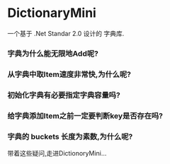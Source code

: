# DictionaryMini

一个基于 .Net Standar 2.0 设计的 字典库.
### 字典为什么能无限地Add呢?
### 从字典中取Item速度非常快,为什么呢?
### 初始化字典有必要指定字典容量吗?
### 给字典添加Item之前一定要判断key是否存在吗?
### 字典的 buckets 长度为素数,为什么呢?

带着这些疑问,走进DictionoryMini...